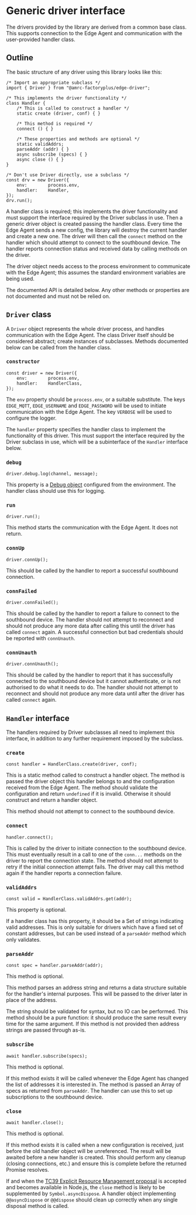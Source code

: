 # Generic driver interface

The drivers provided by the library are derived from a common base
class. This supports connection to the Edge Agent and communication
with the user-provided handler class.

## Outline

The basic structure of any driver using this library looks like this:

    /* Import an appropriate subclass */
    import { Driver } from "@amrc-factoryplus/edge-driver";

    /* This implements the driver functionality */
    class Handler {
        /* This is called to construct a handler */
        static create (driver, conf) { }

        /* This method is required */
        connect () { }

        /* These properties and methods are optional */
        static validAddrs;
        parseAddr (addr) { }
        async subscribe (specs) { }
        async close () { }
    }
    
    /* Don't use Driver directly, use a subclass */
    const drv = new Driver({
        env:        process.env,
        handler:    Handler,
    });
    drv.run();

A handler class is required; this implements the driver functionality
and must support the interface required by the Driver subclass in use.
Then a generic driver object is created passing the handler class. Every
time the Edge Agent sends a new config, the library will destroy the
current handler and create a new one. The driver will then call the
`connect` method on the handler which should attempt to connect to the
southbound device. The handler reports connection status and received
data by calling methods on the driver.

The driver object needs access to the process environment to communicate
with the Edge Agent; this assumes the standard environment variables are
being used.

The documented API is detailed below. Any other methods or properties
are not documented and must not be relied on.

## `Driver` class

A `Driver` object represents the whole driver process, and handles
communication with the Edge Agent. The class Driver itself should be
considered abstract; create instances of subclasses. Methods documented
below can be called from the handler class.

### `constructor`

    const driver = new Driver({
        env:        process.env,
        handler:    HandlerClass,
    });

The `env` property should be `process.env`, or a suitable substitute.
The keys `EDGE_MQTT`, `EDGE_USERNAME` and `EDGE_PASSWORD` will be used
to initiate communication with the Edge Agent. The key `VERBOSE` will be
used to configure the logger.

The `handler` property specifies the handler class to implement the
functionality of this driver. This must support the interface required
by the Driver subclass in use, which will be a subinterface of the
`Handler` interface below.

### `debug`

    driver.debug.log(channel, message);

This property is a [Debug object](./debug.md) configured from the
environment. The handler class should use this for logging.

### `run`

    driver.run();

This method starts the communication with the Edge Agent. It does not
return.

### `connUp`
    
    driver.connUp();

This should be called by the handler to report a successful southbound
connection.

### `connFailed`

    driver.connFailed();

This should be called by the handler to report a failure to connect to
the southbound device. The handler should not attempt to reconnect and
should not produce any more data after calling this until the driver has
called `connect` again. A successful connection but bad credentials
should be reported with `connUnauth`.

### `connUnauth`
    
    driver.connUnauth();

This should be called by the handler to report that it has successfully
connected to the southbound device but it cannot authenticate, or is not
authorised to do what it needs to do. The handler should not attempt to
reconnect and should not produce any more data until after the driver
has called `connect` again.

## `Handler` interface

The handlers required by Driver subclasses all need to implement this
interface, in addition to any further requirement imposed by the
subclass.

### `create`

    const handler = HandlerClass.create(driver, conf);

This is a static method called to construct a handler object. The method
is passed the driver object this handler belongs to and the
configuration received from the Edge Agent. The method should validate
the configuration and return `undefined` if it is invalid. Otherwise it
should construct and return a handler object.

This method should not attempt to connect to the southbound device.

### `connect`

    handler.connect();

This is called by the driver to initiate connection to the southbound
device. This must eventually result in a call to one of the `conn...`
methods on the driver to report the connection state. The method should
not attempt to retry if the initial connection attempt fails. The driver
may call this method again if the handler reports a connection failure.

### `validAddrs`

    const valid = HandlerClass.validAddrs.get(addr);

This property is optional.

If a handler class has this property, it should be a Set of strings
indicating valid addresses. This is only suitable for drivers which have
a fixed set of constant addresses, but can be used instead of a
`parseAddr` method which only validates.

### `parseAddr`

    const spec = handler.parseAddr(addr);

This method is optional.

This method parses an address string and returns a data structure
suitable for the handler's internal purposes. This will be passed to the
driver later in place of the address.

The string should be validated for syntax, but no IO can be performed.
This method should be a pure function: it should produce the same result
every time for the same argument. If this method is not provided then
address strings are passed through as-is.

### `subscribe`

    await handler.subscribe(specs);

This method is optional.

If this method exists it will be called whenever the Edge Agent has
changed the list of addresses it is interested in. The method is passed
an Array of specs as returned from `parseAddr`. The handler can use this
to set up subscriptions to the southbound device.

### `close`

    await handler.close();

This method is optional.

If this method exists it is called when a new configuration is received,
just before the old handler object will be unreferenced. The result will
be awaited before a new handler is created. This should perform any
cleanup (closing connections, etc.) and ensure this is complete before
the returned Promise resolves.

If and when the [TC39 Explicit Resource Management
proposal](https://github.com/tc39/proposal-explicit-resource-management)
is accepted and becomes available in Node.js, the `close` method is
likely to be supplemented by `Symbol.asyncDispose`. A handler object
implementing `@@asyncDispose` or `@@dispose` should clean up correctly
when any single disposal method is called.

